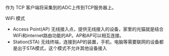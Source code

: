 ﻿作为 TCP 客户端将采集到的ADC上传到TCP服务器上。

WiFi 模式
- Access Point(AP) 无线接入点，提供无线接入的设备，家里的光猫就是结合WiFi和internet路由功能的AP。AP和AP可以相互连接。
- Station(STA) 无线终端，连接到AP的装置，手机，电脑等需要联网的设备都是出于STA模式，这个模式不允许其他设备接入